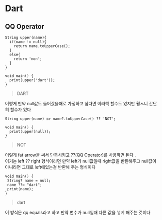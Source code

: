 # Dart
## QQ Operator
```
String upper(name){
  if(name != null){
    return name.toUpperCase();
  }
  else{
    return 'non';
  }
}

void main() {
  print(upper('dart'));
}
```
> DART<br>

이렇게 만약 null값도 들어갔을때로 가정하고 싶다면 이러헥 할수도 있지만 훨ㅆ니 간단히 할수가 있다
```
String upper(name) => name?.toUpperCase() ?? 'NOT';

void main() {
  print(upper(null));
}
```
> NOT<br>

이렇게 fat arrow을 써서 단축시키고 ??(QQ Operator)를 사용하면 된다 .<br>
이거는 left ?? right 형식이라면 만약 left가 null값일때 right값을 반환해주고 null값이 아니라면 그대로 left에있는걸 반환해 주는 형식이다
```
void main() {
 String? name = null;
 name ??= "dart";
 print(name);
}
```
> dart<br>

이 방식은 qq equals라고 하고 만약 변수가 null일때 다른 값을 넣게 해주는 것이다
